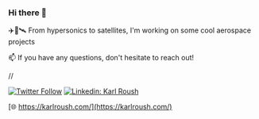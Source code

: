 ### Hi there 👋
✈️🚀🛰️ From hypersonics to satellites, I'm working on some cool aerospace projects

<!-- 
<img src="https://github-readme-stats.vercel.app/api?username=karlroush&&show_icons=true&theme=radical&bg_color=30,0d0d0d,191919&title_color=fff&text_color=fff&icon_color=79ff97">
-->


📫 If you have any questions, don't hesitate to reach out!

//

[![Twitter Follow](https://img.shields.io/twitter/follow/Karl_Roush?label=Follow)](https://twitter.com/Karl_Roush)
[![Linkedin: Karl Roush](https://img.shields.io/badge/-Karl%20Roush-blue?style=flat-square&logo=Linkedin&logoColor=white&link=https://www.linkedin.com/in/karl-roush/)](https://www.linkedin.com/in/karl-roush/)

[🌐 https://karlroush.com/](https://karlroush.com/)

<!--![Profile views](https://gpvc.arturio.dev/karlroush)-->

<!--
**karlroush/karlroush** is a ✨ _special_ ✨ repository because its `README.md` (this file) appears on your GitHub profile.
Here are some ideas to get you started:
- 🔭 I’m currently working on ...
- 🌱 I’m currently learning ...
- 👯 I’m looking to collaborate on ...
- 🤔 I’m looking for help with ...
- 💬 Ask me about ...
- 📫 How to reach me: ...
- 😄 Pronouns: ...
- ⚡ Fun fact: ...
-->
